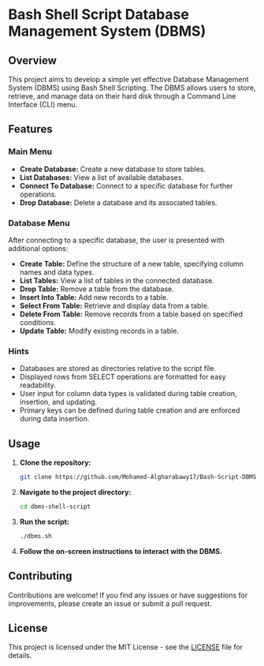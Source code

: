 # Bash Shell Script Database Management System (DBMS)

## Overview

This project aims to develop a simple yet effective Database Management System (DBMS) using Bash Shell Scripting. The DBMS allows users to store, retrieve, and manage data on their hard disk through a Command Line Interface (CLI) menu.

## Features

### Main Menu

- **Create Database:** Create a new database to store tables.
- **List Databases:** View a list of available databases.
- **Connect To Database:** Connect to a specific database for further operations.
- **Drop Database:** Delete a database and its associated tables.

### Database Menu

After connecting to a specific database, the user is presented with additional options:

- **Create Table:** Define the structure of a new table, specifying column names and data types.
- **List Tables:** View a list of tables in the connected database.
- **Drop Table:** Remove a table from the database.
- **Insert Into Table:** Add new records to a table.
- **Select From Table:** Retrieve and display data from a table.
- **Delete From Table:** Remove records from a table based on specified conditions.
- **Update Table:** Modify existing records in a table.

### Hints

- Databases are stored as directories relative to the script file.
- Displayed rows from SELECT operations are formatted for easy readability.
- User input for column data types is validated during table creation, insertion, and updating.
- Primary keys can be defined during table creation and are enforced during data insertion.

## Usage

1. **Clone the repository:**

    ```bash
    git clone https://github.com/Mohamed-Algharabawy17/Bash-Script-DBMS-Project.git
    ```

2. **Navigate to the project directory:**

    ```bash
    cd dbms-shell-script
    ```

3. **Run the script:**

    ```bash
    ./dbms.sh
    ```

4. **Follow the on-screen instructions to interact with the DBMS.**

## Contributing

Contributions are welcome! If you find any issues or have suggestions for improvements, please create an issue or submit a pull request.

## License

This project is licensed under the MIT License - see the [LICENSE](LICENSE) file for details.
